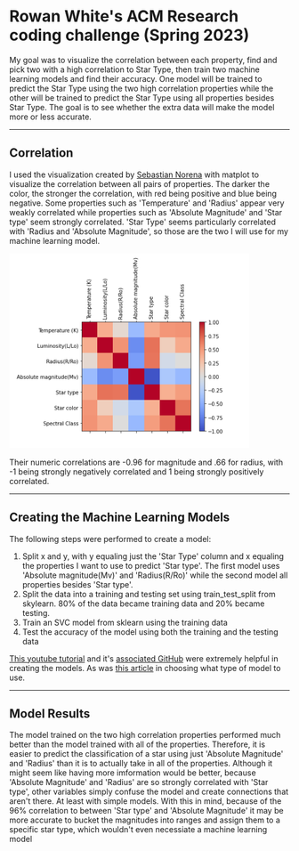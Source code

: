 # Rowan White's ACM Research coding challenge (Spring 2023)

My goal was to visualize the correlation between each property, find and pick two with a high correlation to Star Type, then train two machine learning models and find their accuracy. One model will be trained to predict the Star Type using the two high correlation properties while the other will be trained to predict the Star Type using all properties besides Star Type. The goal is to see whether the extra data will make the model more or less accurate. 

---

## Correlation

I used the visualization created by [Sebastian Norena](https://medium.com/@sebastiannorena/finding-correlation-between-many-variables-multidimensional-dataset-with-python-5deb3f39ffb3) with matplot to visualize the correlation between all pairs of properties. The darker the color, the stronger the correlation, with red being positive and blue being negative. Some properties such as 'Temperature' and 'Radius' appear very weakly correlated while properties such as 'Absolute Magnitude' and 'Star type' seem strongly correlated. 'Star Type' seems particularly correlated with 'Radius and 'Absolute Magnitude', so those are the two I will use for my machine learning model. 

![image](https://github.com/Rowan-White/ACM-Research-coding-challenge-23S/blob/8242d4dc7fbdddc2949b931dca3da62159d0abf0/images/Star-Properties-Correlation.png)

Their numeric correlations are -0.96 for magnitude and .66 for radius, with -1 being strongly negatively correlated and 1 being strongly positively correlated.

---

## Creating the Machine Learning Models

The following steps were performed to create a model:
1. Split x and y, with y equaling just the 'Star Type' column and x equaling the properties I want to use to predict 'Star type'. The first model uses 'Absolute magnitude(Mv)' and 'Radius(R/Ro)' while the second model all properties besides 'Star type'.
2. Split the data into a training and testing set using train_test_split from skylearn. 80% of the data became training data and 20% became testing. 
3. Train an SVC model from sklearn using the training data
4. Test the accuracy of the model using both the training and the testing data

[This youtube tutorial](https://www.youtube.com/watch?v=29ZQ3TDGgRQ) and it's [associated GitHub](https://github.com/dataprofessor/first-ml) were extremely helpful in creating the models. As was [this article](https://towardsdatascience.com/which-machine-learning-model-to-use-db5fdf37f3dd) in choosing what type of model to use.

---

## Model Results

The model trained on the two high correlation properties performed much better than the model trained with all of the properties. Therefore, it is easier to predict the classification of a star using just 'Absolute Magnitude' and 'Radius' than it is to actually take in all of the properties. Although it might seem like having more imformation would be better, because 'Absolute Magnitude' and 'Radius' are so strongly correlated with 'Star type', other variables simply confuse the model and create connections that aren't there. At least with simple models. With this in mind, because of the 96% correlation to between 'Star type' and 'Absolute Magnitude' it may be more accurate to bucket the magnitudes into ranges and assign them to a specific star type, which wouldn't even necessiate a machine learning model
